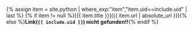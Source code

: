 {% assign item = site.python | where_exp:"item","item.uid==include.uid" | last %}
{% if item != null %}[{{ item.title }}]({{ item.url | absolute_url }}){% else %}**Link(`{{ include.uid }}`) nicht gefunden!!**{% endif %}